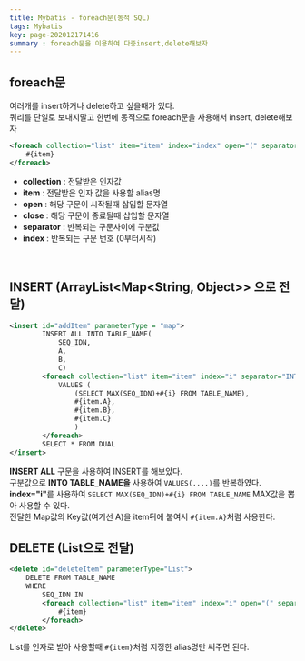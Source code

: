 ```yaml
---
title: Mybatis - foreach문(동적 SQL)
tags: Mybatis
key: page-202012171416
summary : foreach문을 이용하여 다중insert,delete해보자
---
```


## foreach문
여러개를 insert하거나 delete하고 싶을때가 있다.  <br/>
쿼리를 단일로 보내지말고 한번에 동적으로 foreach문을 사용해서 insert, delete해보자 <br/>

```xml
<foreach collection="list" item="item" index="index" open="(" separator="," close=")">
	#{item}
</foreach>		
```

- <b>collection</b> : 전달받은 인자값
- <b>item</b> : 전달받은 인자 값을 사용할 alias명
- <b>open</b> : 해당 구문이 시작될때 삽입할 문자열
- <b>close</b> : 해당 구문이 종료될때 삽입할 문자열
- <b>separator</b> : 반복되는 구문사이에 구분값
- <b>index</b> : 반복되는 구문 번호 (0부터시작)
<br/>

## INSERT (ArrayList<Map<String, Object>> 으로 전달)
```xml	
<insert id="addItem" parameterType = "map">
		INSERT ALL INTO TABLE_NAME(
			SEQ_IDN,
			A,
			B,
			C)
        <foreach collection="list" item="item" index="i" separator="INTO TABLE_NAME">
			VALUES (
				(SELECT MAX(SEQ_IDN)+#{i} FROM TABLE_NAME),
				#{item.A},
				#{item.B},
				#{item.C}
				)
        </foreach>		
        SELECT * FROM DUAL
</insert>
```
<b>INSERT ALL</b> 구문을 사용하여 INSERT를 해보았다.  <br/>
구분값으로 <b>INTO TABLE_NAME을</b> 사용하여 ```VALUES(....)```를 반복하였다.<br/>
<b>index="i"</b>를 사용하여 ```SELECT MAX(SEQ_IDN)+#{i} FROM TABLE_NAME``` MAX값을 뽑아 사용할 수 있다.<br/>
전달한 Map값의 Key값(여기선 A)을 item뒤에 붙여서 ```#{item.A}```처럼 사용한다.

## DELETE (List<String>으로 전달)
```xml
<delete id="deleteItem" parameterType="List">
	DELETE FROM TABLE_NAME			
	WHERE 
		SEQ_IDN IN
		<foreach collection="list" item="item" index="i" open="(" separator="," close=")">
			#{item}
		</foreach>		
</delete>
```
List를 인자로 받아 사용할때 ```#{item}```처럼 지정한 alias명만 써주면 된다.

<br/>
<br/>
<br/>
